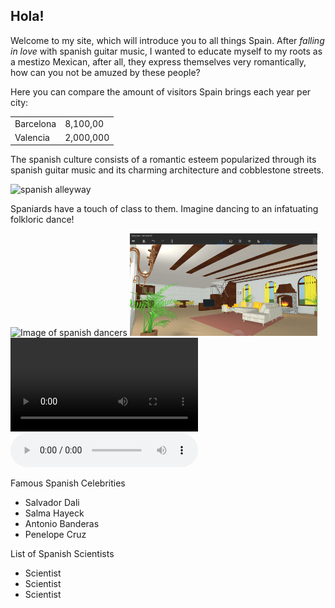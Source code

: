 <!DOCTYPE html>
<html lang = "en">
<head>
<meta charset = "UTF-8">
<title> Welcome to Spain</title>
</head>
<body>
<footer>
<aside>
 <h1>Hola!</h1>
 </body>

<p> Welcome to my site, which will introduce you to all things Spain. After <em> falling in love</em> with spanish guitar music, I wanted to educate myself to my roots as a mestizo Mexican, after all, they express themselves very romantically, how can you not be amuzed by these people?</P>
<p>Here you can compare the amount of visitors Spain brings each year per city:</P>
<table>
<tr>
<td>Barcelona</td>
<td>8,100,00</td>
</tr>
<tr>
<td>Valencia</td>
<td>2,000,000</td>
</tr>
</table>
<p>The spanish culture consists of a romantic esteem popularized through its spanish guitar music and its charming architecture and cobblestone streets.</p>

 <img src=
"https://i.pinimg.com/originals/93/52/fb/9352fb4ca328853c6bc596d567b013f2.jpg" width= "230px" alt="spanish alleyway">
<P>Spaniards have a touch of class to them. Imagine dancing to an infatuating folkloric dance!</p>
<img src=
"https://img.theculturetrip.com/wp-content/uploads/2017/05/shutterstock_58104052.jpg" width= "300px" alt="Image of spanish dancers">
<img src = "interior.png" width="300px" alt= "spanish living room">
<Video src = "https://www.youtube.com/watch?v=s7mtkSvbwi4" controls></video>
<audio src =  "spanishguitar.mp3" controls></audio>
<p> Famous Spanish Celebrities
<ul reversed start= "50">
  <li>Salvador Dali</li>
  <li>Salma Hayeck</li>
  <li>Antonio Banderas</li>
  <li> Penelope Cruz</li>
</ul>

<p> List of Spanish Scientists</p>
<ul reversed>
<li>Scientist</li>
<li> Scientist</li>
<li> Scientist</li>
</ul>
</html>
